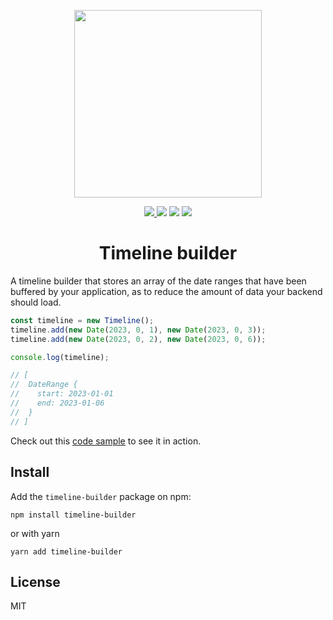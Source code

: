 <p align="center">
    <img src="https://github.com/dimesoftware/timelinebuilderjs/raw/master/assets/logo.png" height="300">
</p>

<p align="center">
    <a href="https://www.npmjs.com/package/timeline-builder"> 
        <img src="https://img.shields.io/npm/v/timeline-builder?style=flat-square" />
    </a>
    <img src="https://img.shields.io/npm/l/timeline-builder?style=flat-square" />
    <img src="https://img.shields.io/badge/PRs-welcome-green.svg?style=flat-square" />
    <img src="https://github.com/dimesoftware/timeline-builder/actions/workflows/ci.yml/badge.svg?branch=master" />
</p>

<h1 align="center">Timeline builder</h1>

A timeline builder that stores an array of the date ranges that have been buffered by your application, as to reduce the amount of data your backend should load.

```javascript
const timeline = new Timeline();
timeline.add(new Date(2023, 0, 1), new Date(2023, 0, 3));
timeline.add(new Date(2023, 0, 2), new Date(2023, 0, 6));

console.log(timeline);

// [
//  DateRange {
//    start: 2023-01-01
//    end: 2023-01-06
//  }
// ]
```

Check out this [code sample](https://stackblitz.com/edit/js-yilpbp?file=index.js) to see it in action.

## Install

Add the `timeline-builder` package on npm:

```
npm install timeline-builder
```

or with yarn

```
yarn add timeline-builder
```

## License

MIT
